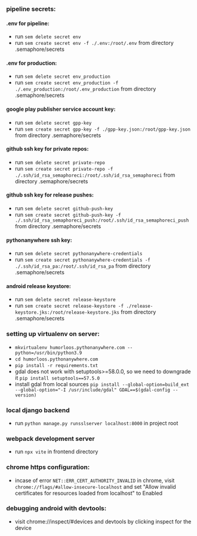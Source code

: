 ### pipeline secrets:
#### .env for pipeline:
- run `sem delete secret env`
- run `sem create secret env -f ./.env:/root/.env` from directory .semaphore/secrets

#### .env for production:

- run `sem delete secret env_production`
- run `sem create secret env_production -f ./.env_production:/root/.env_production` from directory .semaphore/secrets

#### google play publisher service account key:
- run `sem delete secret gpp-key`
- run `sem create secret gpp-key -f ./gpp-key.json:/root/gpp-key.json` from directory .semaphore/secrets

#### github ssh key for private repos:
- run `sem delete secret private-repo`
- run `sem create secret private-repo -f ./.ssh/id_rsa_semaphoreci:/root/.ssh/id_rsa_semaphoreci` from directory .semaphore/secrets

#### github ssh key for release pushes:
- run `sem delete secret github-push-key`
- run `sem create secret github-push-key -f ./.ssh/id_rsa_semaphoreci_push:/root/.ssh/id_rsa_semaphoreci_push` from directory .semaphore/secrets

#### pythonanywhere ssh key:
- run `sem delete secret pythonanywhere-credentials`
- run `sem create secret pythonanywhere-credentials -f ./.ssh/id_rsa_pa:/root/.ssh/id_rsa_pa` from directory .semaphore/secrets

#### android release keystore:
- run `sem delete secret release-keystore`
- run `sem create secret release-keystore -f ./release-keystore.jks:/root/release-keystore.jks` from directory .semaphore/secrets

### setting up virtualenv on server:
- `mkvirtualenv humorloos.pythonanywhere.com --python=/usr/bin/python3.9`
- `cd humorloos.pythonanywhere.com`
- `pip install -r requirements.txt`
- gdal does not work with setuptools>=58.0.0, so we need to downgrade it `pip install setuptools==57.5.0`
- install gdal from local sources
`pip install --global-option=build_ext --global-option="-I /usr/include/gdal" GDAL==$(gdal-config --version)`

### local django backend
- run `python manage.py runsslserver localhost:8000` in project root

### webpack development server
- run `npx vite` in frontend directory

### chrome https configuration:
- incase of error `NET::ERR_CERT_AUTHORITY_INVALID` in chrome, visit `chrome://flags/#allow-insecure-localhost` and set "Allow invalid certificates for resources loaded from localhost" to Enabled

### debugging android with devtools:
- visit chrome://inspect/#devices and devtools by clicking inspect for the device
